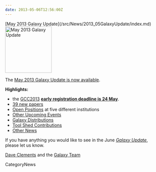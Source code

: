 ```yaml
---
date: 2013-05-06T12:56:00Z
---
```

<div class='newsItemHeader'>[May 2013 Galaxy Update](/src/News/2013_05GalaxyUpdate/index.md)</div>

<div class='right'><a href='/GalaxyUpdates/2013_05'><img src='/Images/Logos/GalaxyUpdate200.png' alt='May 2013 Galaxy Update' width=150 /></a></div>

The [May 2013 Galaxy Update is now available](/src/GalaxyUpdates/2013_05/index.md). 

**Highlights:**
* the [GCC2013](/GalaxyUpdates/2013_05#gcc2013) **[early registration deadline is 24 May](/src/Events/GCC2013/Register/index.md)**.
* [39 new papers](/src/GalaxyUpdates/2013_05/index.md#new-papers)
* [Open Positions](/src/GalaxyUpdates/2013_05/index.md#whos-hiring) at five different institutions
* [Other Upcoming Events](/src/GalaxyUpdates/2013_05/index.md#other-upcoming-events)
* [Galaxy Distributions](/src/GalaxyUpdates/2013_05/index.md#galaxy-distributions)
* [Tool Shed Contributions](/src/GalaxyUpdates/2013_05/index.md#tool-shed-contributions)
* [Other News](/src/GalaxyUpdates/2013_05/index.md#other-news)

If you have anything you would like to see in the June *[Galaxy Update](/src/GalaxyUpdates/index.md)*, please let us know.

[Dave Clements](/DaveClements) and the [Galaxy Team](/src/GalaxyTeam/index.md)


CategoryNews
